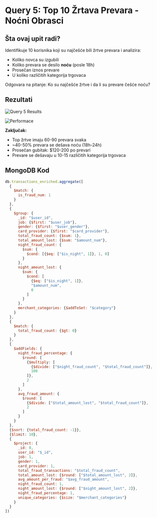 # Query 5: Top 10 Žrtava Prevara - Noćni Obrasci

## Šta ovaj upit radi?

Identifikuje 10 korisnika koji su najčešće bili žrtve prevara i analizira:
- Koliko novca su izgubili
- Koliko prevara se desilo **noću** (posle 18h)
- Prosečan iznos prevare
- U koliko različitih kategorija trgovaca

Odgovara na pitanje: Ko su najčešće žrtve i da li su prevare češće noću?

## Rezultati

![Query 5 Results](output.png)

![Performace](erformace.png)

**Zaključak:** 
- Top žrtve imaju 60-90 prevara svaka
- ~40-50% prevara se dešava noću (18h-24h)
- Prosečan gubitak: $120-200 po prevari
- Prevare se dešavaju u 10-15 različitih kategorija trgovaca

## MongoDB Kod

```javascript
db.transactions_enriched.aggregate([
  {
    $match: {
      is_fraud_num: 1
    }
  },
  {
    $group: {
      _id: "$user_id",
      job: {$first: "$user_job"},
      gender: {$first: "$user_gender"},
      card_provider: {$first: "$card_provider"},
      total_fraud_count: {$sum: 1},
      total_amount_lost: {$sum: "$amount_num"},
      night_fraud_count: {
        $sum: {
          $cond: [{$eq: ["$is_night", 1]}, 1, 0]
        }
      },
      night_amount_lost: {
        $sum: {
          $cond: [
            {$eq: ["$is_night", 1]},
            "$amount_num",
            0
          ]
        }
      },
      merchant_categories: {$addToSet: "$category"}
    }
  },
  {
    $match: {
      total_fraud_count: {$gt: 0}
    }
  },
  {
    $addFields: {
      night_fraud_percentage: {
        $round: [
          {$multiply: [
            {$divide: ["$night_fraud_count", "$total_fraud_count"]},
            100
          ]},
          2
        ]
      },
      avg_fraud_amount: {
        $round: [
          {$divide: ["$total_amount_lost", "$total_fraud_count"]},
          2
        ]
      }
    }
  },
  {$sort: {total_fraud_count: -1}},
  {$limit: 10},
  {
    $project: {
      _id: 0,
      user_id: "$_id",
      job: 1,
      gender: 1,
      card_provider: 1,
      total_fraud_transactions: "$total_fraud_count",
      total_amount_lost: {$round: ["$total_amount_lost", 2]},
      avg_amount_per_fraud: "$avg_fraud_amount",
      night_fraud_count: 1,
      night_amount_lost: {$round: ["$night_amount_lost", 2]},
      night_fraud_percentage: 1,
      unique_categories: {$size: "$merchant_categories"}
    }
  }
])
```

